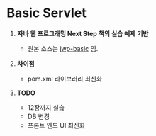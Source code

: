 # Basic Servlet

1. **자바 웹 프로그래밍 Next Step 책의 실습 예제 기반**
    * 원본 소스는 [jwp-basic](https://github.com/slipp/jwp-basic "jwp-basic") 임.

2. **차이점**
    * pom.xml 라이브러리 최신화

3. **TODO**
    * 12장까지 실습
    * DB 변경
    * 프론트 엔드 UI 최신화
